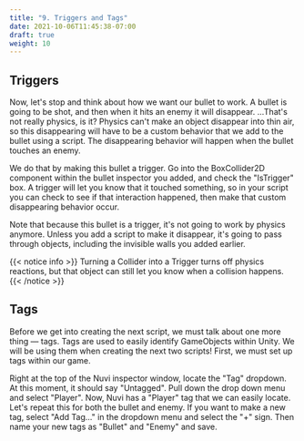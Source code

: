 ```yaml
---
title: "9. Triggers and Tags"
date: 2021-10-06T11:45:38-07:00
draft: true
weight: 10
---
```


## Triggers

Now, let's stop and think about how we want our bullet to work. A bullet is going to be shot, and then when it hits an enemy it will disappear. ...That's not really physics, is it? Physics can't make an object disappear into thin air, so this disappearing will have to be a custom behavior that we add to the bullet using a script. The disappearing behavior will happen when the bullet touches an enemy.

We do that by making this bullet a trigger. Go into the BoxCollider2D component within the bullet inspector you added, and check the "IsTrigger" box. A trigger will let you know that it touched something, so in your script you can check to see if that interaction happened, then make that custom disappearing behavior occur.

Note that because this bullet is a trigger, it's not going to work by physics anymore. Unless you add a script to make it disappear, it's going to pass through objects, including the invisible walls you added earlier.

{{< notice info >}}
Turning a Collider into a Trigger turns off physics reactions, but that object can still let you know when a collision happens.
{{< /notice >}}

## Tags

Before we get into creating the next script, we must talk about one more thing — tags. Tags are used to easily identify GameObjects within Unity. We will be using them when creating the next two scripts! First, we must set up tags within our game.

Right at the top of the Nuvi inspector window, locate the "Tag" dropdown. At this moment, it should say "Untagged". Pull down the drop down menu and select "Player". Now, Nuvi has a "Player" tag that we can easily locate. Let's repeat this for both the bullet and enemy. If you want to make a new tag, select "Add Tag…" in the dropdown menu and select the "+" sign. Then name your new tags as "Bullet" and "Enemy" and save.
